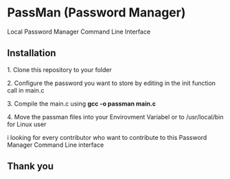 <h1>PassMan (Password Manager)</h1>

<p>Local Password Manager Command Line Interface</p>

<h2>Installation</h2>
<p>1. Clone this repository to your folder</p>
<p>2. Configure the password you want to store by editing in the init function call in main.c</p>
<p>3. Compile the main.c using <b>gcc -o passman main.c</b></p>
<p>4. Move the passman files into your Envirovment Variabel or to /usr/local/bin for Linux user</p>

<p>i looking for every contributor who want to contribute to this Password Manager Command Line interface</p>
<h2>Thank you</h2>
